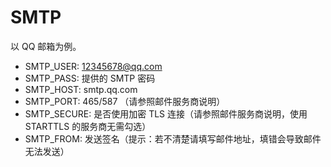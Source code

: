 # SMTP

以 QQ 邮箱为例。

- SMTP_USER: 12345678@qq.com  
- SMTP_PASS: 提供的 SMTP 密码  
- SMTP_HOST: smtp.qq.com  
- SMTP_PORT: 465/587 （请参照邮件服务商说明）  
- SMTP_SECURE: 是否使用加密 TLS 连接（请参照邮件服务商说明，使用 STARTTLS 的服务商无需勾选）  
- SMTP_FROM: 发送签名（提示：若不清楚请填写邮件地址，填错会导致邮件无法发送）
